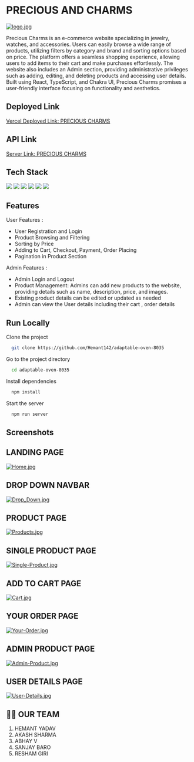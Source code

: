 
# PRECIOUS AND CHARMS

[![logo.jpg](https://i.postimg.cc/9fKdqJgy/logo.jpg)](https://postimg.cc/nsKjyYJL)


Precious Charms is an e-commerce website specializing in jewelry, watches, and accessories. Users can easily browse a wide range of products, utilizing filters by category and brand and sorting options based on price. The platform offers a seamless shopping experience, allowing users to add items to their cart and make purchases effortlessly. The website also includes an Admin section, providing administrative privileges such as adding, editing, and deleting products and accessing user details. Built using React, TypeScript, and Chakra UI, Precious Charms promises a user-friendly interface focusing on functionality and aesthetics.


## Deployed Link
[Vercel Deployed Link:  PRECIOUS CHARMS](https://6616c3a6149a0912f47e0bf4--neon-entremet-0f44b6.netlify.app/)

## API Link
[Server Link:  PRECIOUS CHARMS](https://monkeyapi-2-0.onrender.com/)

## Tech Stack
<div>
  <img src="https://img.shields.io/badge/React-text?style=for-the-badge&logo=React&color=204456" />
   <img src="https://img.shields.io/badge/redux-text?style=for-the-badge&logo=redux&color=204456" />
   <img src="https://img.shields.io/badge/typescript-text?style=for-the-badge&logo=typescript&color=204456" />
   <img src="https://img.shields.io/badge/chakraui-text?style=for-the-badge&logo=chakraui&color=204456" />
 <img src="https://img.shields.io/badge/HTML5-text?style=for-the-badge&logo=HTML5&color=2b3b35" />
  <img src="https://img.shields.io/badge/javascript-text?style=for-the-badge&logo=javascript&color=204456" />
 
</div>

## Features

User Features :
- User Registration and Login
- Product Browsing and Filtering
- Sorting by Price
- Adding to Cart, Checkout, Payment, Order Placing
- Pagination in Product Section

Admin Features :
- Admin  Login and Logout
- Product Management: Admins can add new products to the website, providing details such as name, description, price, and images.
- Existing product details can be edited or updated as needed
- Admin can view the User details including their cart , order details


## Run Locally

Clone the project

```bash
  git clone https://github.com/Hemant142/adaptable-oven-8035
```

Go to the project directory

```bash
  cd adaptable-oven-8035
```

Install dependencies

```bash
  npm install 

```

Start the server

```bash
  npm run server
```

## Screenshots

## LANDING PAGE
[![Home.jpg](https://i.postimg.cc/hPz2yQTD/Home.jpg)](https://postimg.cc/XpWKXJsm)

## DROP DOWN NAVBAR
[![Drop_Down.jpg](https://i.postimg.cc/9FdsFpCR/DropDown.png)](https://postimg.cc/XpWKXJsm)

## PRODUCT PAGE
[![Products.jpg](https://i.postimg.cc/QtpZ2YRb/Products.jpg)](https://postimg.cc/r0FHWjy0)

## SINGLE PRODUCT PAGE
[![Single-Product.jpg](https://i.postimg.cc/Vvjnn5kg/Single-Product.png)](https://postimg.cc/8fz7VpWf)

## ADD TO CART PAGE
[![Cart.jpg](https://i.postimg.cc/mrt9Vmrt/Cart.png)](https://postimg.cc/7bznNLmP)

## YOUR ORDER PAGE
[![Your-Order.jpg](https://i.postimg.cc/HxvPRZwR/Your-Order.png)](https://postimg.cc/sMHWzFw0)

## ADMIN PRODUCT PAGE
[![Admin-Product.jpg](https://i.postimg.cc/Bv4Bx4Ds/Admin-Product.jpg)](https://postimg.cc/sMHWzFw0)



## USER DETAILS PAGE
[![User-Details.jpg](https://i.postimg.cc/2ys43Dms/User-Details.jpg)](https://postimg.cc/p5B913mC)


## 👩‍🚒 OUR TEAM

1. HEMANT YADAV
2. AKASH SHARMA
3. ABHAY V
4. SANJAY BARO 
5. RESHAM GIRI


